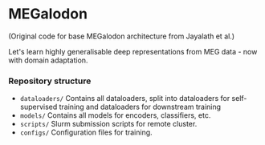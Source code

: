 # MEGalodon
(Original code for base MEGalodon architecture from Jayalath et al.)

Let's learn highly generalisable deep representations from MEG data - now with domain adaptation.

### Repository structure
- `dataloaders/` Contains all dataloaders, split into dataloaders for self-supervised training and dataloaders for downstream training
- `models/` Contains all models for encoders, classifiers, etc.
- `scripts/` Slurm submission scripts for remote cluster.
- `configs/` Configuration files for training.

